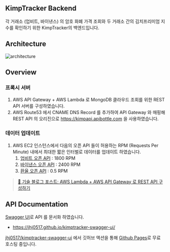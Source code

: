 ## KimpTracker Backend
각 거래소 (업비트, 바이낸스) 의 암호 화폐 가격 조회와 두 거래소 간의 김치프리미엄 지수를 확인하기 위한 KimpTracker의 백엔드입니다. 

## Architecture
![architecture](https://github.com/user-attachments/assets/f693ee73-ec27-4d27-ade1-8ffbbeae61aa)

## Overview
### 프록시 서버
  1. AWS API Gateway + AWS Lambda 로 MongoDB 클라우드 조회를 위한 REST API 서버를 구성하였습니다.
  2. AWS Route53 에서 CNAME DNS Record 를 추가하여 API Gateway 와 매핑해 REST API 의 오리진으로 https://kimpapi.apibottle.com 을 사용하였습니다.
### 데이터 업데이트
1. AWS EC2 인스턴스에서 다음의 오픈 API 들이 허용하는 RPM (Requests Per Minute) 내에서 최대한 짧은 인터벌로 데이터를 업데이트 하였습니다.
   1. [업비트 오픈 API](https://docs.upbit.com/reference/%EC%A0%84%EC%B2%B4-%EA%B3%84%EC%A2%8C-%EC%A1%B0%ED%9A%8C) : 1800 RPM  
   2. [바이낸스 오픈 API](https://binance-docs.github.io/apidocs/spot/en/#introduction) : 2400 RPM 
   3. [환율 오픈 API](https://fxratesapi.com/) : 0.5 RPM 

> [📝 기술 블로그 포스트: AWS Lambda + AWS API Gateway 로 REST API 구성하기](https://medium.com/aws-tip/building-a-rest-api-with-aws-lambda-and-api-gateway-4582b3783fe5)


## API Documentation
[Swagger UI](https://github.com/swagger-api/swagger-ui)로 API 를 문서화 하였습니다. 
- https://jhj0517.github.io/kimptracker-swagger-ui/

[jhj0517/kimptracker-swagger-ui](https://github.com/jhj0517/kimptracker-swagger-ui) 에서 깃허브 액션을 통해 [Github Pages](https://docs.github.com/en/pages/getting-started-with-github-pages/about-github-pages)로 무료 호스팅 중입니다.<br>
